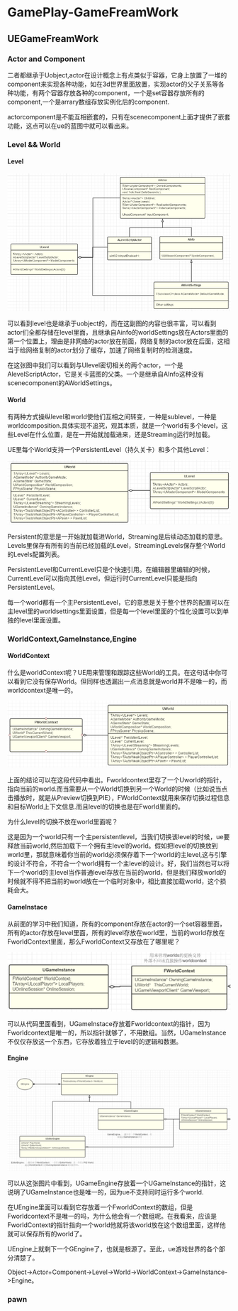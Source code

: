 # GamePlay-GameFreamWork

## UEGameFreamWork

### Actor and Component

二者都继承于Uobject,actor在设计概念上有点类似于容器，它身上放置了一堆的component来实现各种功能，如在3d世界里面放置，实现actor的父子关系等各种功能，有两个容器存放各种的component，一个是set容器存放所有的component,一个是arrary数组存放实例化后的component.

actorcomponent是不能互相嵌套的，只有在scenecomponent上面才提供了嵌套功能，这点可以在ue的蓝图中就可以看出来。

### Level && World

#### Level

![1712467710661](image/README/1712467710661.png)

  可以看到level也是继承于uobject的，而在这副图的内容也很丰富，可以看到actor们全都存储在level里面，且继承自Ainfo的worldSettings放在Actors里面的第一个位置上，理由是非网络的actor放在前面，网络复制的actor放在后面，这相当于给网络复制的actor划分了缓存，加速了网络复制时的检测速度。

  在这张图中我们可以看到与Ulevel密切相关的两个actor，一个是AlevelScriptActor，它是关卡蓝图的父类。一个是继承自AInfo这种没有scenecomponent的AWorldSettings。

#### World

有两种方式操纵level和world使他们互相之间转变，一种是sublevel，一种是worldcomposition.具体实现不追究，观其本质，就是一个world有多个level，这些Level在什么位置，是在一开始就加载进来，还是Streaming运行时加载。

UE里每个World支持一个PersistentLevel（持久关卡）和多个其他Level：

![1712469172424](image/README/1712469172424.png)

Persistent的意思是一开始就加载进World，Streaming是后续动态加载的意思。Levels里保存有所有的当前已经加载的Level，StreamingLevels保存整个World的Levels配置列表。

PersistentLevel和CurrentLevel只是个快速引用。在编辑器里编辑的时候，CurrentLevel可以指向其他Level，但运行时CurrentLevel只能是指向PersistentLevel。

每一个world都有一个主PersistentLevel，它的意思是关于整个世界的配置可以在主level里的worldsettings里面设置，但是每一个level里面的个性化设置可以到单独的level里面设置。

### WorldContext,GameInstance,Engine

#### WorldContext

什么是worldContext呢？UE用来管理和跟踪这些World的工具。在这句话中你可以看到它没有保存World。但同样也透漏出一点消息就是world并不是唯一的，而worldcontext是唯一的。

![1712558238854](image/README/1712558238854.png)

上面的结论可以在这段代码中看出。Fworldcontext里存了一个Uworld的指针，指向当前的world.而当需要从一个World切换到另一个World的时候（比如说当点击播放时，就是从Preview切换到PIE），FWorldContext就用来保存切换过程信息和目标World上下文信息.而且level的切换也是在Fworld里面的。

为什么level的切换不放在world里面呢？

这是因为一个world只有一个主persistentlevel，当我们切换该level的时候，ue要释放当前world,然后加载下一个拥有主level的world。假如把level的切换放到world里，那就意味着你当前的world必须保存着下一个world的主level,这与引擎的设计不符合，不符合一个world拥有一个主level的设计。好，我们当然也可以将下一个world的主level当作普通level存放在当前的world，但是我们释放world的时候就不得不把当前的world放在一个临时对象中，相比直接加载world，这个损耗会大。

#### GameInstace

从前面的学习中我们知道，所有的component存放在actor的一个set容器里面，所有的actor存放在level里面，所有的level存放在world里，当前的world存放在FworldContext里面，那么FworldContext又存放在了哪里呢？

![1712559359411](image/README/1712559359411.png)

可以从代码里面看到，UGameInstace存放着Fworldcontext的指针，因为Fworldcontext是唯一的，所以指针就够了，不用数组。当然，UGameInstance不仅仅存放这一个东西，它存放着独立于level的的逻辑和数据。

#### Engine

![1712559606427](image/README/1712559606427.png)

可以从这张图片中看到，UGameEngine存放着一个UGameInstance的指针，这说明了UGameInstance也是唯一的，因为ue不支持同时运行多个world.

在UEngine里面可以看到它存放着一个FworldContext的数组，但是Fworldcontext不是唯一的吗，为什么他会有一个数组呢。在我看来，应该是FworldContext的指针指向一个world他就将该world放在这个数组里面，这样他就可以保存所有的world了。

UEngine上就剩下一个GEngine了，也就是根源了。至此，ue游戏世界的各个部分清楚了。

Object->Actor+Component->Level->World->WorldContext->GameInstance->Engine。

### pawn
